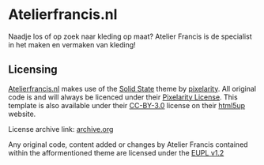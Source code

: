 # Atelierfrancis.nl
Naadje los of op zoek naar kleding op maat? Atelier Francis is de specialist in het maken en vermaken van kleding!

## Licensing
[Atelierfrancis.nl](https://atelierfrancis.nl) makes use of the [Solid State](https://pixelarity.com/solid-state) theme by [pixelarity](https://pixelarity.com/). All original code is and will always be licenced under their [Pixelarity License](https://pixelarity.com/license). This template is also available under their [CC-BY-3.0](https://html5up.net/license) license on their [html5up](https://html5up.net/) website.

License archive link: [archive.org](https://web.archive.org/web/20220620035912/https://pixelarity.com/license)

Any original code, content added or changes by Atelier Francis contained within the afformentioned theme are licensed under the [EUPL v1.2](LICENSE.md)